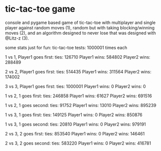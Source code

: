 # tic-tac-toe game

console and pygame based game of tic-tac-toe with multiplayer and single player against random moves (1), random but with taking blocking/winning moves (2), and an algorithm designed to never lose that was designed with @Litz-z (3). 

some stats just for fun:
tic-tac-toe tests: 1000001 times each

1 vs 1, Player1 goes first:
ties: 126710
Player1 wins: 584802
Player2 wins: 288489

2 vs 2, Player1 goes first:
ties: 514435
Player1 wins: 311564
Player2 wins: 174002

3 vs 3, Player1 goes first:
ties: 1000001
Player1 wins: 0
Player2 wins: 0


1 vs 2, 1 goes first:
ties: 246858
Player1 wins: 61627
Player2 wins: 691516

1 vs 2, 1 goes second:
ties: 91752
Player1 wins: 13010
Player2 wins: 895239


1 vs 3, 1 goes first:
ties: 149125
Player1 wins: 0
Player2 wins: 850876

1 vs 3, 1 goes second:
ties: 20810
Player1 wins: 0
Player2 wins: 979191


2 vs 3, 2 goes first:
ties: 853540
Player1 wins: 0
Player2 wins: 146461

2 vs 3, 2 goes second:
ties: 583220
Player1 wins: 0
Player2 wins: 416781

